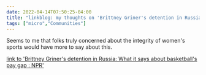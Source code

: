 ```yaml
---
date: 2022-04-14T07:50:25-04:00
title: "linkblog: my thoughts on 'Brittney Griner's detention in Russia: What it says about basketball's pay gap : NPR'"
tags: ["micro","Communities"]
---
```

Seems to me that folks truly concerned about the integrity of women's sports would have more to say about this.
 
[link to 'Brittney Griner's detention in Russia: What it says about basketball's pay gap : NPR'](https://www.npr.org/2022/04/14/1092677483/brittney-griner-russia-detention-wnba-nba-pay-gap)

